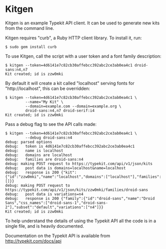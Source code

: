 Kitgen
======

Kitgen is an example Typekit API client. It can be used to generate new kits
from the command line.

Kitgen requires "curb", a Ruby HTTP client library. To install it, run:

    $ sudo gem install curb

To use Kitgen, call the script with a user token and a font family description:

    $ kitgen --token=4d6141e7c82cb30affebcc392abc2ce3ab0ea4c1 droid-sans:n4,n7
    Kit created; id is zzw0mki

By default it will create a kit called "localhost" serving fonts for
"http://localhost", this can be overridden:

    $ kitgen --token=4d6141e7c82cb30affebcc392abc2ce3ab0ea4c1 \
             --name="My Kit" \
             --domain=example.com --domain=example.org \
             droid-sans:n4,n7 droid-serif:i4
    Kit created; id is zzw0mki

Pass a debug flag to see the API calls made:

    $ kitgen --token=4d6141e7c82cb30affebcc392abc2ce3ab0ea4c1 \
             --debug droid-sans:n4
    debug: parsed options
    debug:   token is 4d6141e7c82cb30affebcc392abc2ce3ab0ea4c1
    debug:   name is localhost
    debug:   domains are localhost
    debug:   families are droid-sans:n4
    debug: making POST request to https://typekit.com/api/v1/json/kits
    debug:   post data is domains=localhost&name=localhost
    debug:   response is 200 {"kit":{"id":"zzw0mki","name":"localhost","domains":["localhost"],"families":[]}}
    debug: making POST request to https://typekit.com/api/v1/json/kits/zzw0mki/families/droid-sans
    debug:   post data is variations=n4
    debug:   response is 200 {"family":{"id":"droid-sans","name":"Droid Sans","css_names":["droid-sans-1","droid-sans-2"],"subset":"default","variations":["n4"]}}
    Kit created; id is zzw0mki

To help understand the details of using the Typekit API all the code is in a
single file, and is heavily documented.

Documentation on the Typekit API is available from http://typekit.com/docs/api